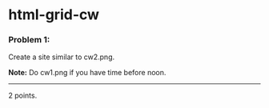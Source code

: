 # html-grid-cw

### Problem 1:
Create a site similar to cw2.png.

<strong>Note:</strong> Do cw1.png if you have time before noon.
<hr>
2 points.
